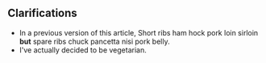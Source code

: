 ## Clarifications

- In a previous version of this article, Short ribs ham hock pork loin sirloin **but** spare ribs chuck pancetta nisi pork belly.
- I've actually decided to be vegetarian.
